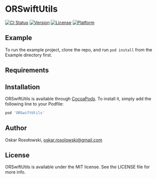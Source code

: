 # ORSwiftUtils

[![CI Status](https://img.shields.io/travis/rosolowski/ORSwiftUtils.svg?style=flat)](https://travis-ci.org/rosolowski/ORSwiftUtils)
[![Version](https://img.shields.io/cocoapods/v/ORSwiftUtils.svg?style=flat)](https://cocoapods.org/pods/ORSwiftUtils)
[![License](https://img.shields.io/cocoapods/l/ORSwiftUtils.svg?style=flat)](https://cocoapods.org/pods/ORSwiftUtils)
[![Platform](https://img.shields.io/cocoapods/p/ORSwiftUtils.svg?style=flat)](https://cocoapods.org/pods/ORSwiftUtils)

## Example

To run the example project, clone the repo, and run `pod install` from the Example directory first.

## Requirements

## Installation

ORSwiftUtils is available through [CocoaPods](https://cocoapods.org). To install
it, simply add the following line to your Podfile:

```ruby
pod 'ORSwiftUtils'
```

## Author

Oskar Rosołowski, oskar.rosolowski@gmail.com

## License

ORSwiftUtils is available under the MIT license. See the LICENSE file for more info.
